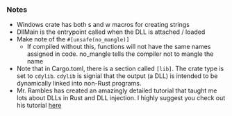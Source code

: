 ### Notes
- Windows crate has both s and w macros for creating strings
- DllMain is the entrypoint called when the DLL is attached / loaded
- Make note of the `#[unsafe(no_mangle)]`
  - If compiled without this, functions will not have the same names assigned in code. no_mangle tells the compiler not to mangle the name
- Note that in Cargo.toml, there is a section called `[lib]`. The crate type is set to `cdylib`. `cdylib` is signial that the output (a DLL) is intended to be dynamically linked into non-Rust programs.
- Mr. Rambles has created an amazingly detailed tutorial that taught me lots about DLLs in Rust and DLL injection. I highly suggest you check out his tutorial [here](https://samrambles.com/guides/window-hacking-with-rust/creating-a-dll-with-rust/index.html)
